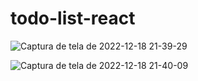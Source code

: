 # todo-list-react

![Captura de tela de 2022-12-18 21-39-29](https://user-images.githubusercontent.com/53445199/208328441-7e479115-6383-4405-bd83-93939ce68afc.png)


![Captura de tela de 2022-12-18 21-40-09](https://user-images.githubusercontent.com/53445199/208328442-5611871c-1aca-4916-8d49-0415c5e55a43.png)
